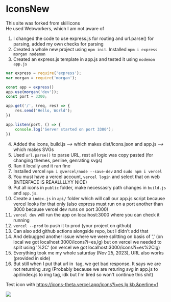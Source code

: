 # IconsNew

This site was forked from skillicons <br>
He used Webworkers, which I am not aware of <br>
1. I changed the code to use express.js for routing and url.parse() for parsing, added my own checks for parsing
2. Created a whole new project using `npm init`. Installed `npm i express morgan nodemon`
3. Created an express.js template in app.js and tested it using `nodemon app.js`
```js
var express = require('express');
var morgan = require('morgan');

const app = express()
app.use(morgan('dev'));
const port = 3300;

app.get('/', (req, res) => {
    res.send('Hello, World');
})

app.listen(port, () => {
    console.log('Server started on port 3300');
})
```
4. Added the icons, build.js --> which makes dist/icons.json and app.js --> which makes SVGs
5. Used `url.parse()` to parse URL, rest all logic was copy pasted (for changing themes, perline, genrating svgs)
6. Ran it locally and it ran fine
7. Installed vercel `npm i @vercel/node --save-dev` and `sudo npm i vercel`
8. You must have a vercel account, `vercel login` and select that on web (INTERFACE IS REAALLLLYY NICE)
9. Put all icons in `public` folder, make necessasry path changes in `build.js` and `app.js`.
10. Create a `index.js` in `api/` folder which will call our app.js script because vercel looks for that only (also express must run on a port another than 3000 because vercel dev runs on port 3000)
11. `vercel dev` will run the app on localhost:3000 where you can check it running
12. `vercel --prod` to push it to prod (your project on github)
13. Can also add github actions alongside repo, but I didn't add that
14. And debugged another issue where we were splitting on basis of ',' (on local we got localhost:3000/icons?i=es,lg) but on vercel we needed to split using '%2C' (on vercel we got localhost:3000/icons?i=es%2Clg)
15. Everything took me my whole saturday (Nov 25, 2023), URL also works (provided in side)
16. But still when I put that url in <img> tag, we get bad response. It says we are not returning .svg (Probably because we are returing svg in app.js to api/index.js to img tag, idk but I'm tired so won't continue this shit)


Test icon with <a href="https://icons-theta.vercel.app/icons?i=es,lg,kb,&perline=1">https://icons-theta.vercel.app/icons?i=es,lg,kb,&perline=1</a> <br>



<img src="https://icons-theta.vercel.app/icons?i=react,js,&perline=4">

